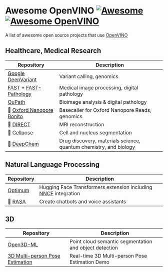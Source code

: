 # Awesome OpenVINO [![Awesome](https://cdn.rawgit.com/sindresorhus/awesome/d7305f38d29fed78fa85652e3a63e154dd8e8829/media/badge.svg)](https://github.com/sindresorhus/awesome) [![Awesome OpenVINO](https://img.shields.io/badge/Awesome-OpenVINO-FC60A8?logo=awesomelists)](https://github.com/dkurt/awesome-openvino)

A list of awesome open source projects that use [OpenVINO](https://github.com/openvinotoolkit/openvino)

## Healthcare, Medical Research

| Repository | Description | 
|---|---|
| [Google DeepVariant](https://github.com/google/deepvariant/) | Variant calling, genomics |
| [FAST](https://github.com/smistad/FAST) + [FAST-Pathology](https://github.com/AICAN-Research/FAST-Pathology) | Medical image processing, digital pathology |
| [QuPath](https://github.com/dkurt/qupath-extension-openvino) | Bioimage analysis & digital pathology |
| :construction: [Oxford Nanopore Bonito](https://github.com/nanoporetech/bonito/pull/52) | Basecaller for Oxford Nanopore Reads, genomics |
| :construction: [DIRECT](https://github.com/NKI-AI/direct/pull/134) | MRI reconstruction |
| :construction: [Cellpose](https://github.com/MouseLand/cellpose/pull/370) | Cell and nucleus segmentation |
| :construction: [DeepChem](https://github.com/deepchem/deepchem/pull/2332) | Drug discovery, materials science, quantum chemistry, and biology |

## Natural Language Processing

| Repository | Description | 
|---|---|
| [Optimum](https://github.com/dkurt/optimum-openvino) | Hugging Face Transformers extension including [NNCF](https://github.com/openvinotoolkit/nncf) integration |
| :construction: [RASA](https://github.com/RasaHQ/rasa/pull/9826) | Create chatbots and voice assistants |

## 3D

| Repository | Description | 
|---|---|
| [Open3D-ML](https://github.com/isl-org/Open3D-ML) | Point cloud semantic segmentation and object detection |
| [3D Multi-person Pose Estimation](https://github.com/Daniil-Osokin/lightweight-human-pose-estimation-3d-demo.pytorch) | Real-time 3D Multi-person Pose Estimation Demo |
